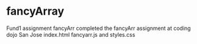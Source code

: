 # fancyArray
Fund1 assignment fancyArr
completed the fancyArr assignment at coding dojo San Jose
index.html fancyarr.js and styles.css
